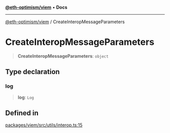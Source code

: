[**@eth-optimism/viem**](../README.md) • **Docs**

***

[@eth-optimism/viem](../README.md) / CreateInteropMessageParameters

# CreateInteropMessageParameters

> **CreateInteropMessageParameters**: `object`

## Type declaration

### log

> **log**: `Log`

## Defined in

[packages/viem/src/utils/interop.ts:15](https://github.com/ethereum-optimism/ecosystem/blob/5f378d3b907e5960d4ca4cd1b4965867e0f1fb40/packages/viem/src/utils/interop.ts#L15)
